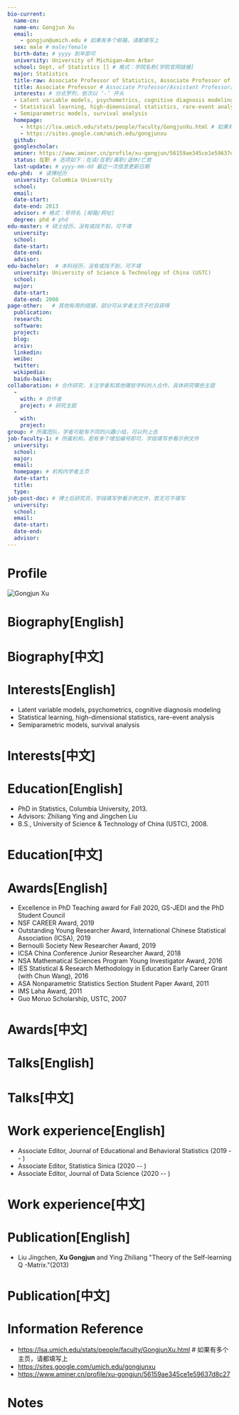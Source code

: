 ```yaml
---
bio-current:
  name-cn: 
  name-en: Gongjun Xu
  email: 
    - gongjun@umich.edu # 如果有多个邮箱，请都填写上
  sex: male # male/female
  birth-date: # yyyy 到年即可
  university: University of Michigan—Ann Arbor 
  school: Dept, of Statistics [] # 格式：学院名称[学院官网链接]
  major: Statistics
  title-raw: Associate Professor of Statistics, Associate Professor of Psychology (by courtesy)# 主页原始字符串
  title: Associate Professor # Associate Professor/Assistant Professor/Professor
  interests: # 分点罗列，依次以 ‘-’ 开头
  - Latent variable models, psychometrics, cognitive diagnosis modeling 
  - Statistical learning, high-dimensional statistics, rare-event analysis 
  - Semiparametric models, survival analysis
  homepage: 
    - https://lsa.umich.edu/stats/people/faculty/GongjunXu.html # 如果有多个主页，请都填写上
    - https://sites.google.com/umich.edu/gongjunxu
  github: 
  googlescholar:  
  aminer: https://www.aminer.cn/profile/xu-gongjun/56159ae345ce1e59637d8c27 # 从这里查找 https://www.aminer.org/search/person
  status: 在职 # 选项如下：在读/在职/离职/退休/亡故
  last-update: # yyyy-mm-dd 最近一次信息更新日期
edu-phd:  # 读博经历
  university: Columbia University
  school: 
  email: 
  date-start: 
  date-end: 2013
  advisor: # 格式：导师名 [邮箱/网址]
  degree: phd # phd
edu-master: # 硕士经历，没有或找不到，可不填
  university: 
  school: 
  date-start: 
  date-end: 
  advisor:
edu-bachelor:  # 本科经历，没有或找不到，可不填
  university: University of Science & Technology of China (USTC)
  school: 
  major: 
  date-start: 
  date-end: 2008
page-other:   # 其他有用的链接，部分可从学者主页子栏目获得
  publication: 
  research: 
  software: 
  project: 
  blog: 
  arxiv: 
  linkedin: 
  weibo:
  twitter:
  wikipedia:
  baidu-baike:
collaboration: # 合作研究，关注学者和其他哪些学科的人合作，具体研究哪些主题
  - 
    with: # 合作者
    project: # 研究主题
  - 
    with: 
    project: 
group: # 所属团队，学者可能有不同的兴趣小组，可以列上去
job-faculty-1: # 所属机构，若有多个增加编号即可，字段填写参看示例文件
  university: 
  school: 
  major: 
  email: 
  homepage: # 机构内学者主页
  date-start: 
  title: 
  type: 
job-post-doc: # 博士后研究员，字段填写参看示例文件，若无可不填写
  university: 
  school: 
  email: 
  date-start: 
  date-end: 
  advisor: 
---
```


# Profile

![Gongjun Xu](https://lsa.umich.edu/content/michigan-lsa/stats/en/people/faculty/GongjunXu/jcr:content/profileImage.transform/profile_square/image.jpg)

# Biography[English]

# Biography[中文]

# Interests[English]

- Latent variable models, psychometrics, cognitive diagnosis modeling
- Statistical learning, high-dimensional statistics, rare-event analysis
- Semiparametric models, survival analysis

# Interests[中文]

# Education[English]

- PhD in Statistics, Columbia University, 2013.  
- Advisors: Zhiliang Ying and Jingchen Liu 
- B.S., University of Science & Technology of China (USTC), 2008.

# Education[中文]

# Awards[English]

- Excellence in PhD Teaching award for Fall 2020, GS-JEDI and the PhD Student Council
- NSF CAREER Award, 2019
- Outstanding Young Researcher Award, International Chinese Statistical Association (ICSA), 2019
- Bernoulli Society New Researcher Award, 2019
- ICSA China Conference Junior Researcher Award, 2018
- NSA Mathematical Sciences Program Young Investigator Award, 2016
- IES Statistical & Research Methodology in Education Early Career Grant (with Chun Wang), 2016
- ASA Nonparametric Statistics Section Student Paper Award, 2011
- IMS Laha Award, 2011
- Guo Moruo Scholarship, USTC, 2007

# Awards[中文]

# Talks[English]

# Talks[中文]

# Work experience[English]

- Associate Editor, Journal of Educational and Behavioral Statistics (2019 -- )
- Associate Editor, Statistica Sinica (2020 -- )
- Associate Editor, Journal of Data Science (2020 -- )

# Work experience[中文]

# Publication[English]

 - Liu Jingchen, **Xu Gongjun** and Ying Zhiliang "Theory of the Self-learning Q -Matrix."(2013)

# Publication[中文]

# Information Reference

  - https://lsa.umich.edu/stats/people/faculty/GongjunXu.html # 如果有多个主页，请都填写上
  - https://sites.google.com/umich.edu/gongjunxu
  - https://www.aminer.cn/profile/xu-gongjun/56159ae345ce1e59637d8c27

# Notes